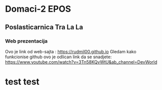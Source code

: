 # Domaci-2 EPOS

## Poslasticarnica Tra La La

### Web prezentacija

Ovo je link od web-sajta : https://rudmil00.github.io
Gledam kako funkcionise github ovo je odlican link da se snadjete: https://www.youtube.com/watch?v=3Tn58KQvWtU&ab_channel=DevWorld

# test test